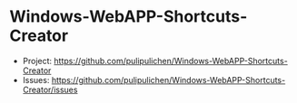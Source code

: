 # Windows-WebAPP-Shortcuts-Creator

- Project: https://github.com/pulipulichen/Windows-WebAPP-Shortcuts-Creator
- Issues: https://github.com/pulipulichen/Windows-WebAPP-Shortcuts-Creator/issues
